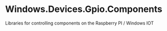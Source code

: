# Windows.Devices.Gpio.Components
Libraries for controlling components on the Raspberry PI / Windows IOT
